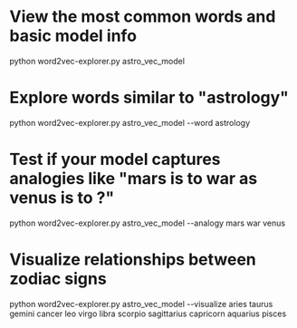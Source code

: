 # View the most common words and basic model info
python word2vec-explorer.py astro_vec_model

# Explore words similar to "astrology"
python word2vec-explorer.py astro_vec_model --word astrology

# Test if your model captures analogies like "mars is to war as venus is to ?"
python word2vec-explorer.py astro_vec_model --analogy mars war venus

# Visualize relationships between zodiac signs
python word2vec-explorer.py astro_vec_model --visualize aries taurus gemini cancer leo virgo libra scorpio sagittarius capricorn aquarius pisces